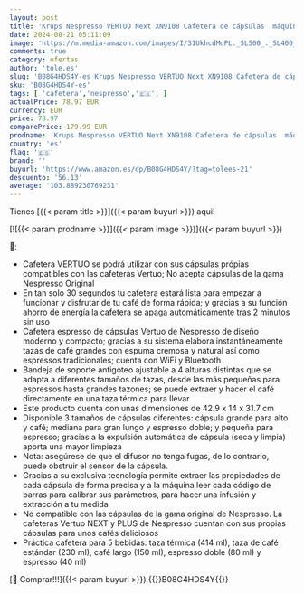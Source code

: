 ```yaml
---
layout: post
title: 'Krups Nespresso VERTUO Next XN9108 Cafetera de cápsulas  máquina de café expreso de Krups  café diferentes tamaños  5 tamaños tazas  tecnología Centrifusion  calentamiento 30s  Wifi y Bluetooth  Negra'
date: 2024-08-21 05:11:09
image: 'https://m.media-amazon.com/images/I/31UkhcdMdPL._SL500_._SL400_.jpg'
comments: true
category: ofertas
author: 'tole.es'
slug: 'B08G4HDS4Y-es Krups Nespresso VERTUO Next XN9108 Cafetera de cápsulas...'
sku: 'B08G4HDS4Y-es'
tags: [ 'cafetera','nespresso','🇪🇸', ]
actualPrice: 78.97 EUR
currency: EUR
price: 78.97
comparePrice: 179.99 EUR
prodname: 'Krups Nespresso VERTUO Next XN9108 Cafetera de cápsulas  máquina de café expreso de Krups  café diferentes tamaños  5 tamaños tazas  tecnología Centrifusion  calentamiento 30s  Wifi y Bluetooth  Negra'
country: 'es'
flag: '🇪🇸'
brand: ''
buyurl: 'https://www.amazon.es/dp/B08G4HDS4Y/?tag=tolees-21'
descuento: '56.13'
average: '103.889230769231'
---
```


Tienes [{{< param title >}}]({{< param buyurl >}}) aqui!

[![{{< param prodname >}}]({{< param image >}})]({{< param buyurl >}})

🔎:

- Cafetera VERTUO se podrá utilizar con sus cápsulas própias compatibles con las cafeteras Vertuo; No acepta cápsulas de la gama Nespresso Original
- En tan solo 30 segundos tu cafetera estará lista para empezar a funcionar y disfrutar de tu café de forma rápida; y gracias a su función ahorro de energía la cafetera se apaga automáticamente tras 2 minutos sin uso
- Cafetera espresso de cápsulas Vertuo de Nespresso de diseño moderno y compacto; gracias a su sistema elabora instantáneamente tazas de café grandes con espuma cremosa y natural así como espressos tradicionales; cuenta con WiFi y Bluetooth
- Bandeja de soporte antigoteo ajustable a 4 alturas distintas que se adapta a diferentes tamaños de tazas, desde las más pequeñas para espressos hasta grandes tazones; se puede extraer y hacer el café directamente en una taza térmica para llevar
- Este producto cuenta con unas dimensiones de 42.9 x 14 x 31.7 cm
- Disponible 3 tamaños de cápsulas diferentes: cápsula grande para alto y café; mediana para gran lungo y espresso doble; y pequeña para espresso; gracias a la expulsión automática de cápsula (seca y limpia) aporta una mayor limpieza
- Nota: asegúrese de que el difusor no tenga fugas, de lo contrario, puede obstruir el sensor de la cápsula.
- Gracias a su exclusiva tecnología permite extraer las propiedades de cada cápsula de forma precisa y a la máquina leer cada código de barras para calibrar sus parámetros, para hacer una infusión y extracción a tu medida
- No compatible con las cápsulas de la gama original de Nespresso. La cafeteras Vertuo NEXT y PLUS de Nespresso cuentan con sus propias cápsulas para unos cafés deliciosos
- Práctica cafetera para 5 bebidas: taza térmica (414 ml), taza de café estándar (230 ml), café largo (150 ml), espresso doble (80 ml) y espresso (40 ml)

[🛒 Comprar!!!]({{< param buyurl >}})
{{<world>}}B08G4HDS4Y{{</world>}}
